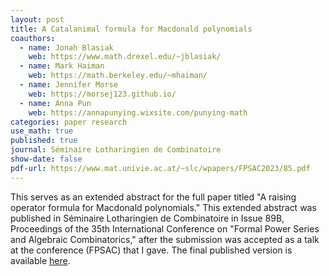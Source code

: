```yaml
---
layout: post
title: A Catalanimal formula for Macdonald polynomials
coauthors: 
  - name: Jonah Blasiak
    web: https://www.math.drexel.edu/~jblasiak/
  - name: Mark Haiman
    web: https://math.berkeley.edu/~mhaiman/
  - name: Jennifer Morse
    web: https://morsej123.github.io/
  - name: Anna Pun
    web: https://annapunying.wixsite.com/punying-math
categories: paper research
use_math: true
published: true
journal: Séminaire Lotharingien de Combinatoire
show-date: false
pdf-url: https://www.mat.univie.ac.at/~slc/wpapers/FPSAC2023/85.pdf
---
```

This serves as an extended abstract for the full paper titled "A raising operator formula for Macdonald polynomials."
This extended abstract was published in Séminaire Lotharingien de Combinatoire in Issue 89B, Proceedings of the 35th International Conference on "Formal Power Series and Algebraic Combinatorics," after the submission was accepted as a talk at the conference (FPSAC) that I gave.
The final published version is available [here](https://www.mat.univie.ac.at/~slc/wpapers/FPSAC2023/85.pdf).
